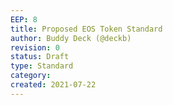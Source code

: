 ```yaml
---
EEP: 8
title: Proposed EOS Token Standard
author: Buddy Deck (@deckb)
revision: 0
status: Draft
type: Standard
category: 
created: 2021-07-22
---
```

